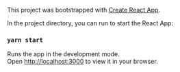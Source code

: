 This project was bootstrapped with [Create React App](https://github.com/facebook/create-react-app).

In the project directory, you can run to start the React App:

### `yarn start`

Runs the app in the development mode.\
Open [http://localhost:3000](http://localhost:3000) to view it in your browser.
